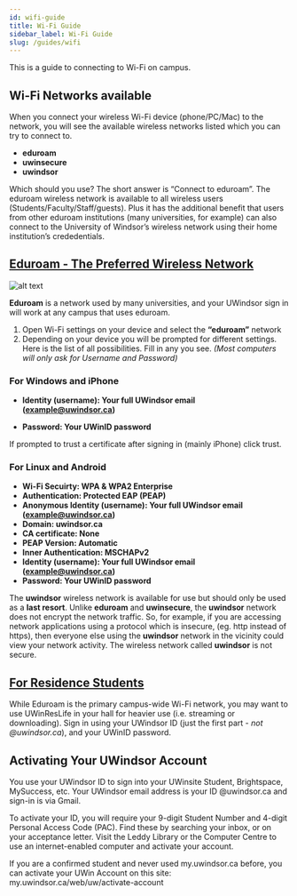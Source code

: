```yaml
---
id: wifi-guide
title: Wi-Fi Guide
sidebar_label: Wi-Fi Guide
slug: /guides/wifi
---
```


This is a guide to connecting to Wi-Fi on campus.

## Wi-Fi Networks available

When you connect your wireless Wi-Fi device (phone/PC/Mac) to the network, you will see the available wireless networks listed which you can try to connect to.

-   **eduroam**
-   **uwinsecure**
-   **uwindsor**

Which should you use? The short answer is “Connect to eduroam”. The eduroam wireless network is available to all wireless users (Students/Faculty/Staff/guests). Plus it has the additional benefit that users from other eduroam institutions (many universities, for example) can also connect to the University of Windsor’s wireless network using their home institution’s crededentials.

## [Eduroam - The Preferred Wireless Network](https://www.uwindsor.ca/itservices/2019-09-27/eduroam-preferred-wireless-network)

![alt text](https://www.uwindsor.ca/itservices/sites/uwindsor.ca.itservices/files/246studentlaw_sm-retouched_crop.jpg "Uwindsor female student connecting to Eduroam")

**Eduroam** is a network used by many universities, and your UWindsor sign in will work at any campus that uses eduroam.

1. Open Wi-Fi settings on your device and select the **“eduroam”** network
2. Depending on your device you will be prompted for different settings. Here is the list of all possibilities. Fill in any you see. _(Most computers will only ask for Username and Password)_

### For Windows and iPhone

<!-- - EAP method: PEAP
- Phase 2 authentication: MSCHAPV2
- CA certificate: Use System Certificates (or leave blank if this is not an option) -->

-   **Identity (username): Your full UWindsor email (example@uwindsor.ca)**
<!-- - Anonymous identity: Your full UWindsor email (example@uwindsor.ca) -->
-   **Password: Your UWinID password**

If prompted to trust a certificate after signing in (mainly iPhone) click trust.

### For Linux and Android

-   **Wi-Fi Secuirty: WPA & WPA2 Enterprise**
-   **Authentication: Protected EAP (PEAP)**
-   **Anonymous Identity (username): Your full UWindsor email (example@uwindsor.ca)**
-   **Domain: uwindsor.ca**
-   **CA certificate: None**
-   **PEAP Version: Automatic**
-   **Inner Authentication: MSCHAPv2**
-   **Identity (username): Your full UWindsor email (example@uwindsor.ca)**
-   **Password: Your UWinID password**

The **uwindsor** wireless network is available for use but should only be used as a **last resort**. Unlike **eduroam** and **uwinsecure**, the **uwindsor** network does not encrypt the network traffic. So, for example, if you are accessing network applications using a protocol which is insecure, (eg. http instead of https), then everyone else using the **uwindsor** network in the vicinity could view your network activity. The wireless network called **uwindsor** is not secure.

## [For Residence Students](https://www.uwindsor.ca/residence/wifi)

While Eduroam is the primary campus-wide Wi-Fi network, you may want to use UWinResLife in your hall for heavier use (i.e. streaming or downloading). Sign in using your UWindsor ID (just the first part - _not @uwindsor.ca_), and your UWinID password.

## Activating Your UWindsor Account

You use your UWindsor ID to sign into your UWinsite Student, Brightspace, MySuccess, etc. Your UWindsor email address is your ID @uwindsor.ca and sign-in is via Gmail.

To activate your ID, you will require your 9-digit Student Number and 4-digit Personal Access Code (PAC). Find these by searching your inbox, or on your acceptance letter. Visit the Leddy Library or the Computer Centre to use an internet-enabled computer and activate your account.

If you are a confirmed student and never used my.uwindsor.ca before, you can activate your UWin Account on this site: my.uwindsor.ca/web/uw/activate-account
